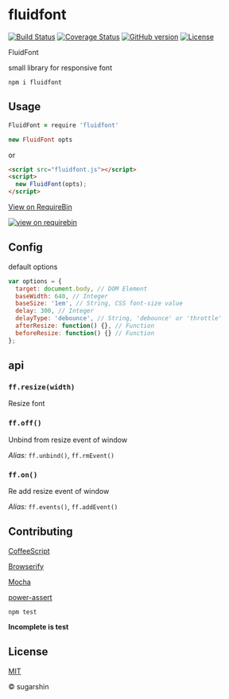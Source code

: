 # fluidfont

[![Build Status](https://travis-ci.org/sugarshin/fluidfont.svg?branch=master)](https://travis-ci.org/sugarshin/fluidfont) [![Coverage Status](https://coveralls.io/repos/sugarshin/fluidfont/badge.svg)](https://coveralls.io/r/sugarshin/fluidfont) [![GitHub version](https://badge.fury.io/gh/sugarshin%2Ffluidfont.svg)](http://badge.fury.io/gh/sugarshin%2Ffluidfont) [![License](http://img.shields.io/:license-mit-blue.svg)](http://sugarshin.mit-license.org/)

FluidFont

small library for responsive font

```shell
npm i fluidfont
```

## Usage

```coffeescript
FluidFont = require 'fluidfont'

new FluidFont opts
```

or

```html
<script src="fluidfont.js"></script>
<script>
  new FluidFont(opts);
</script>
```

[View on RequireBin](http://requirebin.com/?gist=6baa13534c3ce7bf34f2)

[![view on requirebin](http://requirebin.com/badge.png)](http://requirebin.com/?gist=6baa13534c3ce7bf34f2)

## Config

default options

```javascript
var options = {
  target: document.body, // DOM Element
  baseWidth: 640, // Integer
  baseSize: '1em', // String, CSS font-size value
  delay: 300, // Integer
  delayType: 'debounce', // String, 'debounce' or 'throttle'
  afterResize: function() {}, // Function
  beforeResize: function() {} // Function
};
```

## api

### `ff.resize(width)`

Resize font

### `ff.off()`

Unbind from resize event of window

*Alias:* `ff.unbind()`, `ff.rmEvent()`

### `ff.on()`

Re add resize event of window

*Alias:* `ff.events()`, `ff.addEvent()`

## Contributing

[CoffeeScript](//coffeescript.org/)

[Browserify](//browserify.org/)

[Mocha](//mochajs.org/)

[power-assert](//github.com/twada/power-assert)

```shell
npm test
```

**Incomplete is test**

## License

[MIT](http://sugarshin.mit-license.org/)

© sugarshin
